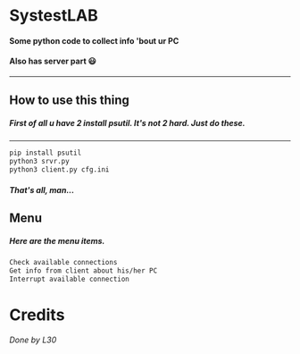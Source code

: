 # SystestLAB
#### Some python code to collect info 'bout ur PC
#### Also has server part  :smiley:

------------


## How to use this thing
##### First of all u have 2 install psutil. It's not 2 hard. Just do these.
------------
```bash
pip install psutil
python3 srvr.py
python3 client.py cfg.ini
```
##### That's all, man...
## Menu
##### Here are the menu items.
```bash
Check available connections
Get info from client about his/her PC
Interrupt available connection
```
# Credits
###### Done by L30

